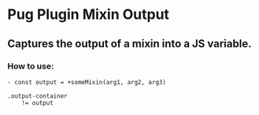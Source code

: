 # Pug Plugin Mixin Output

## Captures the output of a mixin into a JS variable.

### How to use:

```pug
- const output = +someMixin(arg1, arg2, arg3)

.output-container
    != output
```